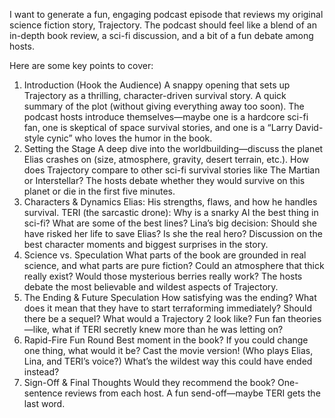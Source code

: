 I want to generate a fun, engaging podcast episode that reviews my original science fiction story, Trajectory. The podcast should feel like a blend of an in-depth book review, a sci-fi discussion, and a bit of a fun debate among hosts.

Here are some key points to cover:

1. Introduction (Hook the Audience)
A snappy opening that sets up Trajectory as a thrilling, character-driven survival story.
A quick summary of the plot (without giving everything away too soon).
The podcast hosts introduce themselves—maybe one is a hardcore sci-fi fan, one is skeptical of space survival stories, and one is a “Larry David-style cynic” who loves the humor in the book.
2. Setting the Stage
A deep dive into the worldbuilding—discuss the planet Elias crashes on (size, atmosphere, gravity, desert terrain, etc.).
How does Trajectory compare to other sci-fi survival stories like The Martian or Interstellar?
The hosts debate whether they would survive on this planet or die in the first five minutes.
3. Characters & Dynamics
Elias: His strengths, flaws, and how he handles survival.
TERI (the sarcastic drone): Why is a snarky AI the best thing in sci-fi? What are some of the best lines?
Lina’s big decision: Should she have risked her life to save Elias? Is she the real hero?
Discussion on the best character moments and biggest surprises in the story.
4. Science vs. Speculation
What parts of the book are grounded in real science, and what parts are pure fiction?
Could an atmosphere that thick really exist? Would those mysterious berries really work?
The hosts debate the most believable and wildest aspects of Trajectory.
5. The Ending & Future Speculation
How satisfying was the ending?
What does it mean that they have to start terraforming immediately?
Should there be a sequel? What would a Trajectory 2 look like?
Fun fan theories—like, what if TERI secretly knew more than he was letting on?
6. Rapid-Fire Fun Round
Best moment in the book?
If you could change one thing, what would it be?
Cast the movie version! (Who plays Elias, Lina, and TERI’s voice?)
What’s the wildest way this could have ended instead?
7. Sign-Off & Final Thoughts
Would they recommend the book?
One-sentence reviews from each host.
A fun send-off—maybe TERI gets the last word.